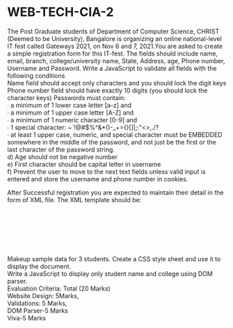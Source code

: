 # WEB-TECH-CIA-2
The Post Graduate students of Department of Computer Science, CHRIST (Deemed to be  University), Bangalore is organizing an online national-level IT fest called Gateways 2021, on Nov 6 and 7, 2021.You are asked to create a simple registration form for  this IT-fest. The fields should include name, email, branch, college/university name, State, Address, age, Phone number, Username and Password. 
Write a JavaScript to validate all fields with the following conditions  
Name field should accept only characters and you should lock the digit keys
Phone number field should have exactly 10 digits (you should lock the character keys) 
Passwords must contain:  
∙ a minimum of 1 lower case letter [a-z] and  
∙ a minimum of 1 upper case letter [A-Z] and  
∙ a minimum of 1 numeric character [0-9] and  
∙ 1 special character: ~`!@#$%^&*()-_+={}[]|\;:"<>,./?  
      ∙ at least 1 upper case, numeric, and special character must be EMBEDDED somewhere  in the middle of the password, and not just be the first or the last character of the  password string.  
d) Age should not be negative number  
e) First character should be capital letter in username  
f) Prevent the user to move to the next text fields unless valid input is entered and store the username and phone number in cookies.

After Successful registration you are expected to maintain their detail in the form of XML file. The XML template should be:  
<CHRIST>  
<CS>  
<STU-NAME>  
<STU-BRANCH> 
<STU-COLLEGE>  
<STU-EMAIL>  
</CS>  
</CHRIST>  
 Makeup sample data for 3 students. Create a CSS style sheet and use it to display the document.  
Write a JavaScript to display only student name and college using DOM parser.  
Evaluation Criteria: Total (20 Marks)  
Website Design: 5Marks,  
Validations: 5 Marks,  
DOM Parser-5 Marks  
Viva-5 Marks 

